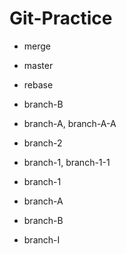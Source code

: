 # Git-Practice

- merge
- master
- rebase
- branch-B
- branch-A, branch-A-A
- branch-2
- branch-1, branch-1-1

- branch-1
- branch-A
- branch-B
- branch-I